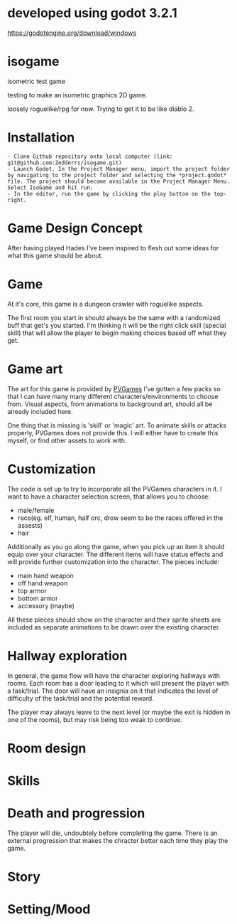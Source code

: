 # developed using godot 3.2.1
https://godotengine.org/download/windows
# isogame
isometric test game

testing to make an isometric graphics 2D game.

loosely roguelike/rpg for now. Trying to get it to be like diablo 2.

# Installation
    - Clone Github repository onto local computer (link: git@github.com:Zedderrs/isogame.git)
    - Launch Godot. In the Project Manager menu, import the project folder by navigating to the project folder and selecting the *project.godot* file. The project should become available in the Project Manager Menu. Select IsoGame and hit run.
    - In the editor, run the game by clicking the play button on the top-right.

# Game Design Concept
After having played Hades I've been inspired to flesh out some ideas for what this game should be about.

# Game
At it's core, this game is a dungeon crawler with roguelike aspects.

The first room you start in should always be the same with a randomized buff that get's you started.
I'm thinking it will be the right click skill (special skill) that will allow the player to begin making
choices based off what they get.

# Game art
The art for this game is provided by [PVGames](https://pvgames.itch.io/)
I've gotten a few packs so that I can have many many different characters/environments to choose from.
Visual aspects, from animations to background art, should all be already included here.

One thing that is missing is 'skill' or 'magic' art. To animate skills or attacks properly, PVGames does not provide this. I will either have to create this myself, or find other assets to work with.

# Customization

The code is set up to try to incorporate all the PVGames characters in it. I want to have a character selection screen, that allows you to choose:
- male/female
- race(eg. elf, human, half orc, drow seem to be the races offered in the assests)
- hair

Additionally as you go along the game, when you pick up an item it should equip over your character. The different
items will have status effects and will provide further customization into the character. The pieces include:
- main hand weapon
- off hand weapon
- top armor
- bottom armor
- accessory (maybe)

All these pieces should show on the character and their sprite sheets are included as separate animations to be drawn over the existing character.

# Hallway exploration

In general, the game flow will have the character exploring hallways with rooms. Each room has a door leading to it
which will present the player with a task/trial. The door will have an insignia on it that indicates the level of difficulty of the task/trial and the potential reward.

The player may always leave to the next level (or maybe the exit is hidden in one of the rooms), but may risk being
too weak to continue.

# Room design

# Skills

# Death and progression

The player will die, undoubtely before completing the game. There is an external progression that makes the
chracter better each time they play the game.

# Story

# Setting/Mood


